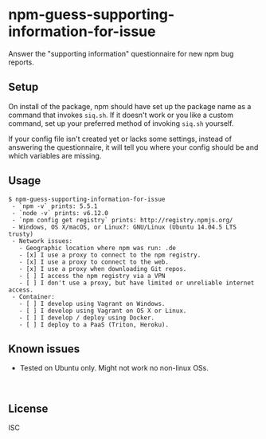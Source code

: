 ﻿
<!--#echo json="package.json" key="name" underline="=" -->
npm-guess-supporting-information-for-issue
==========================================
<!--/#echo -->

<!--#echo json="package.json" key="description" -->
Answer the &quot;supporting information&quot; questionnaire for new npm bug
reports.
<!--/#echo -->


Setup
-----

On install of the package, npm should have set up the package name
as a command that invokes `siq.sh`.
If it doesn't work or you like a custom command, set up your preferred
method of invoking `siq.sh` yourself.

If your config file isn't created yet or lacks some settings,
instead of answering the questionnaire, it will tell you
where your config should be and which variables are missing.


Usage
-----

<!--#include file="tmp.howto.txt" code="text" -->
<!--#verbatim lncnt="19" -->
```text
$ npm-guess-supporting-information-for-issue
 - `npm -v` prints: 5.5.1
 - `node -v` prints: v6.12.0
 - `npm config get registry` prints: http://registry.npmjs.org/
 - Windows, OS X/macOS, or Linux?: GNU/Linux (Ubuntu 14.04.5 LTS trusty)
 - Network issues:
   - Geographic location where npm was run: .de
   - [x] I use a proxy to connect to the npm registry.
   - [x] I use a proxy to connect to the web.
   - [x] I use a proxy when downloading Git repos.
   - [ ] I access the npm registry via a VPN
   - [ ] I don't use a proxy, but have limited or unreliable internet access.
 - Container:
   - [ ] I develop using Vagrant on Windows.
   - [ ] I develop using Vagrant on OS X or Linux.
   - [ ] I develop / deploy using Docker.
   - [ ] I deploy to a PaaS (Triton, Heroku).
```
<!--/include-->



<!--#toc stop="scan" -->


Known issues
------------

* Tested on Ubuntu only. Might not work no non-linux OSs.




&nbsp;


License
-------
<!--#echo json="package.json" key=".license" -->
ISC
<!--/#echo -->

